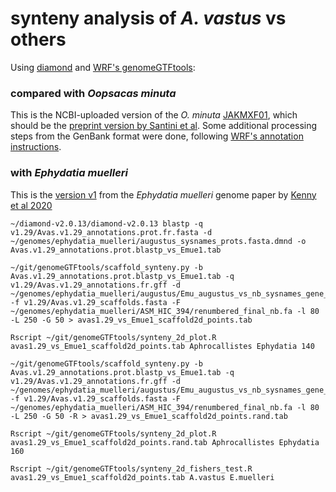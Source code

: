 # synteny analysis of *A. vastus* vs others #

Using [diamond](https://github.com/bbuchfink/diamond) and [WRF's genomeGTFtools](https://github.com/wrf/genomeGTFtools):

### compared with *Oopsacas minuta* ###
This is the NCBI-uploaded version of the *O. minuta* [JAKMXF01](https://www.ncbi.nlm.nih.gov/Traces/wgs/JAKMXF01), which should be the [preprint version by Santini et al](https://www.biorxiv.org/content/10.1101/2022.07.26.501511v1.full). Some additional processing steps from the GenBank format were done, following [WRF's annotation instructions](https://bitbucket.org/wrf/genome-reannotations/src/master/jbrowse-tracks/oopsacas/).



### with *Ephydatia muelleri* ###
This is the [version v1](https://spaces.facsci.ualberta.ca/ephybase/) from the *Ephydatia muelleri* genome paper by [Kenny et al 2020](https://doi.org/10.1038/s41467-020-17397-w)

```
~/diamond-v2.0.13/diamond-v2.0.13 blastp -q v1.29/Avas.v1.29_annotations.prot.fr.fasta -d ~/genomes/ephydatia_muelleri/augustus_sysnames_prots.fasta.dmnd -o Avas.v1.29_annotations.prot.blastp_vs_Emue1.tab

~/git/genomeGTFtools/scaffold_synteny.py -b Avas.v1.29_annotations.prot.blastp_vs_Emue1.tab -q v1.29/Avas.v1.29_annotations.fr.gff -d ~/genomes/ephydatia_muelleri/augustus/Emu_augustus_vs_nb_sysnames_gene_only.gff -f v1.29/Avas.v1.29_scaffolds.fasta -F ~/genomes/ephydatia_muelleri/ASM_HIC_394/renumbered_final_nb.fa -l 80 -L 250 -G 50 > avas1.29_vs_Emue1_scaffold2d_points.tab

Rscript ~/git/genomeGTFtools/synteny_2d_plot.R avas1.29_vs_Emue1_scaffold2d_points.tab Aphrocallistes Ephydatia 140

~/git/genomeGTFtools/scaffold_synteny.py -b Avas.v1.29_annotations.prot.blastp_vs_Emue1.tab -q v1.29/Avas.v1.29_annotations.fr.gff -d ~/genomes/ephydatia_muelleri/augustus/Emu_augustus_vs_nb_sysnames_gene_only.gff -f v1.29/Avas.v1.29_scaffolds.fasta -F ~/genomes/ephydatia_muelleri/ASM_HIC_394/renumbered_final_nb.fa -l 80 -L 250 -G 50 -R > avas1.29_vs_Emue1_scaffold2d_points.rand.tab

Rscript ~/git/genomeGTFtools/synteny_2d_plot.R avas1.29_vs_Emue1_scaffold2d_points.rand.tab Aphrocallistes Ephydatia 160

Rscript ~/git/genomeGTFtools/synteny_2d_fishers_test.R avas1.29_vs_Emue1_scaffold2d_points.tab A.vastus E.muelleri

```

